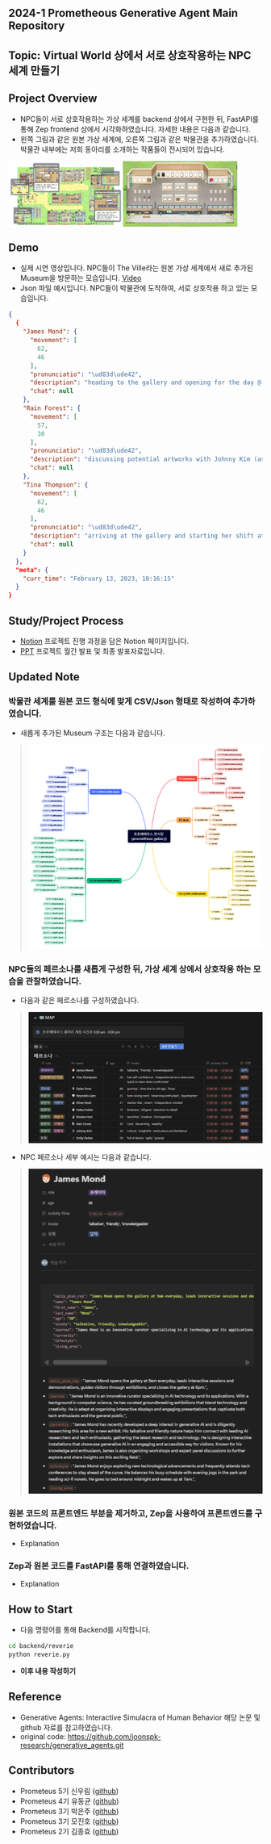 ## 2024-1 Prometheous Generative Agent Main Repository

## Topic: Virtual World 상에서 서로 상호작용하는 NPC 세계 만들기

## Project Overview
- NPC들이 서로 상호작용하는 가상 세계를 backend 상에서 구현한 뒤, FastAPI를 통해 Zep frontend 상에서 시각화하였습니다. 자세한 내용은 다음과 같습니다.
- 왼쪽 그림과 같은 원본 가상 세계에, 오른쪽 그림과 같은 박물관을 추가하였습니다. 박물관 내부에는 저희 동아리를 소개하는 작품들이 전시되어 있습니다.

<div style="display: flex;">
  <img src="./figure/the_ville.png" alt="The Ville" style="width: 45%;">
  <img src="./figure/ours.png" alt="Ours" style="width: 45%;">
</div>


## Demo
- 실제 시연 영상입니다. NPC들이 The Ville라는 원본 가상 세계에서 새로 추가된 Museum을 방문하는 모습입니다. 
[Video](Video_Link)
- Json 파일 예시입니다. NPC들이 박물관에 도착하여, 서로 상호작용 하고 있는 모습입니다.
```json
{
  {
    "James Mond": {
      "movement": [
        62,
        46
      ],
      "pronunciatio": "\ud83d\ude42",
      "description": "heading to the gallery and opening for the day @ the Ville:Gallery:enterance infor:employee place",
      "chat": null
    },
    "Rain Forest": {
      "movement": [
        57,
        30
      ],
      "pronunciatio": "\ud83d\ude42",
      "description": "discussing potential artworks with Johnny Kim (asking Johnny Kim questions about the artists and their backgrounds) @ the Ville:Gallery:enterance infor:guide book shelf",
      "chat": null
    },
    "Tina Thompson": {
      "movement": [
        62,
        46
      ],
      "pronunciatio": "\ud83d\ude42",
      "description": "arriving at the gallery and starting her shift at the information desk @ the Ville:Gallery:enterance infor:employee place",
      "chat": null
    }
  },
  "meta": {
    "curr_time": "February 13, 2023, 10:16:15"
  }
}
```


## Study/Project Process
- [Notion](https://www.notion.so/Generative-Agent-Project-fd2058e966d84030aece6a139c9d7361) 프로젝트 진행 과정을 담은 Notion 페이지입니다.
- [PPT](???) 프로젝트 월간 발표 및 최종 발표자료입니다.


## Updated Note
### 박물관 세계를 원본 코드 형식에 맞게 CSV/Json 형태로 작성하여 추가하였습니다.
- 새롭게 추가된 Museum 구조는 다음과 같습니다.
> ![Mindmap](./figure/mindmap.png)
### NPC들의 페르소나를 새롭게 구성한 뒤, 가상 세계 상에서 상호작용 하는 모습을 관찰하였습니다.
- 다음과 같은 페르소나를 구성하였습니다.
> ![Persona](./figure/Persona.png)
- NPC 페르소나 세부 예시는 다음과 같습니다.
> ![Persona_Speicifc](./figure/Persona_Specific.png)
### 원본 코드의 프론트엔드 부분을 제거하고, Zep을 사용하여 프론트엔드를 구현하였습니다.
- Explanation
### Zep과 원본 코드를 FastAPI를 통해 연결하였습니다.
- Explanation


## How to Start
- 다음 명령어를 통해 Backend를 시작합니다.
```bash
cd backend/reverie
python reverie.py
```
- **이후 내용 작성하기**


## Reference
- Generative Agents: Interactive Simulacra of Human Behavior 해당 논문 및 github 자료를 참고하였습니다.
- original code: https://github.com/joonspk-research/generative_agents.git

## Contributors
- Prometeus 5기 신우림 ([github](https://github.com/Rainwoorimforest))
- Prometeus 4기 유동균 ([github](https://github.com/yoodonggyun-github))
- Prometeus 3기 박은주 ([github](https://github.com/enjprk41))
- Prometeus 3기 모진호 ([github](https://github.com/JinhoMo))
- Prometeus 2기 김종효 ([github](https://github.com/naye971012))